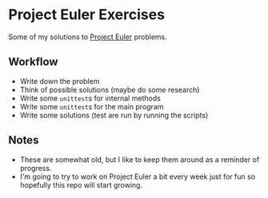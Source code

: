 # Project Euler Exercises

Some of my solutions to [Project Euler](https://projecteuler.net) problems.

## Workflow

- Write down the problem
- Think of possible solutions (maybe do some research)
- Write some `unittest`s for internal methods
- Write some `unittest`s for the main program
- Write some solutions (test are run by running the scripts)

## Notes

- These are somewhat old, but I like to keep them around as a reminder of progress.
- I'm going to try to work on Project Euler a bit every week just for fun so hopefully this repo will start growing.

